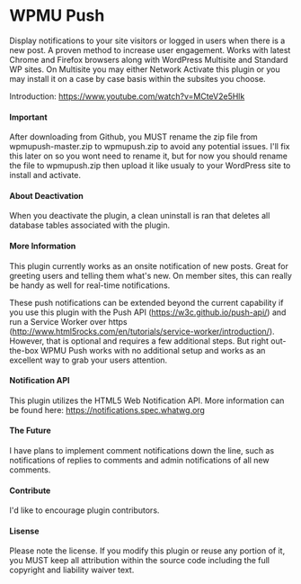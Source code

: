 # WPMU Push
Display notifications to your site visitors or logged in users when there is a new post. A proven method to increase user engagement. Works with latest Chrome and Firefox browsers along with WordPress Multisite and Standard WP sites. On Multisite you may either Network Activate this plugin or you may install it on a case by case basis within the subsites you choose.

Introduction: https://www.youtube.com/watch?v=MCteV2e5Hlk

#### Important
After downloading from Github, you MUST rename the zip file from wpmupush-master.zip to wpmupush.zip to avoid any potential issues. I'll fix this later on so you wont need to rename it, but for now you should rename the file to wpmupush.zip then upload it like usualy to your WordPress site to install and activate.

#### About Deactivation
When you deactivate the plugin, a clean uninstall is ran that deletes all database tables associated with the plugin.

#### More Information
This plugin currently works as an onsite notification of new posts. Great for greeting users and telling them what's new. On member sites, this can really be handy as well for real-time notifications.

These push notifications can be extended beyond the current capability if you use this plugin with the Push API (https://w3c.github.io/push-api/) and run a Service Worker over https (http://www.html5rocks.com/en/tutorials/service-worker/introduction/). However, that is optional and requires a few additional steps. But right out-the-box WPMU Push works with no additional setup and works as an excellent way to grab your users attention.

#### Notification API
This plugin utilizes the HTML5 Web Notification API. More information can be found here: https://notifications.spec.whatwg.org

#### The Future
I have plans to implement comment notifications down the line, such as notifications of replies to comments and admin notifications of all new comments.

#### Contribute
I'd like to encourage plugin contributors.

#### Lisense
Please note the license. If you modify this plugin or reuse any portion of it, you MUST keep all attribution within the source code including the full copyright and liability waiver text.
